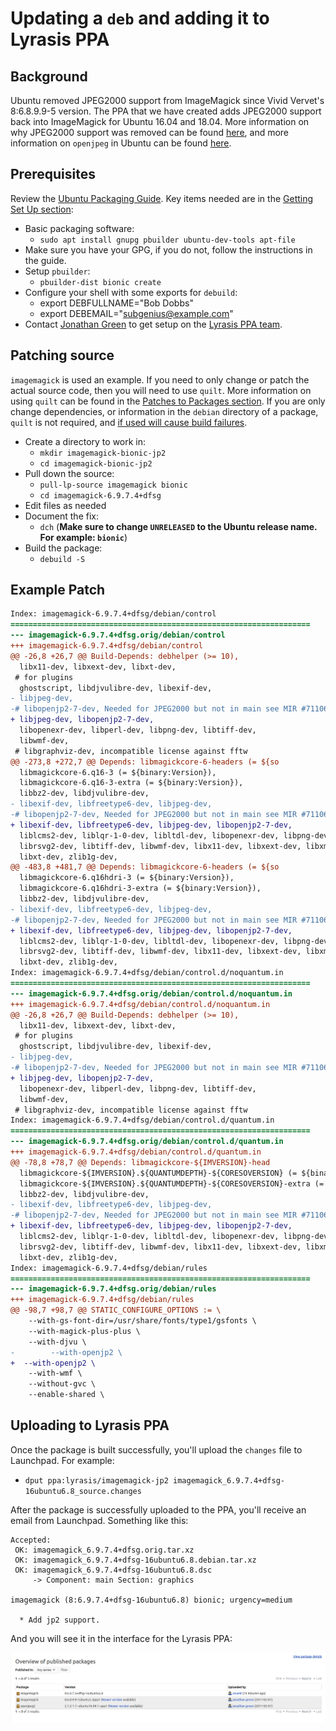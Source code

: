 # Updating a `deb` and adding it to Lyrasis PPA

## Background

Ubuntu removed JPEG2000 support from ImageMagick since Vivid Vervet's 8:6.8.9.9-5 version. The PPA that we have created adds JPEG2000 support back into ImageMagick for Ubuntu 16.04 and 18.04. More information on why JPEG2000 support was removed can be found [here](https://bugs.launchpad.net/ubuntu/+source/imagemagick/+bug/1447968), and more information on `openjpeg` in Ubuntu can be found [here](https://bugs.launchpad.net/ubuntu/+source/openjpeg2/+bug/711061).

## Prerequisites

Review the [Ubuntu Packaging Guide](http://packaging.ubuntu.com/html/). Key items needed are in the [Getting Set Up section](http://packaging.ubuntu.com/html/getting-set-up.html):

- Basic packaging software:
  - `sudo apt install gnupg pbuilder ubuntu-dev-tools apt-file`
- Make sure you have your GPG, if you do not, follow the instructions in the guide.
- Setup `pbuilder`:
  - `pbuilder-dist bionic create`
- Configure your shell with some exports for `debuild`:
  - export DEBFULLNAME="Bob Dobbs"
  - export DEBEMAIL="subgenius@example.com"
- Contact [Jonathan Green](https://github.com/jonathangreen) to get setup on the [Lyrasis PPA team](https://launchpad.net/~lyrasis).

## Patching source

`imagemagick` is used an example. If you need to only change or patch the actual source code, then you will need to use `quilt`. More information on using `quilt` can be found in the [Patches to Packages section](http://packaging.ubuntu.com/html/patches-to-packages.html). If you are only change dependencies, or information in the `debian` directory of a package, `quilt` is not required, and [if used will cause build failures](https://stackoverflow.com/questions/29634868/adding-a-file-in-a-quilt-dquilt-patch-patch-applies-correctly-by-hand-but-brea).

- Create a directory to work in:
  - `mkdir imagemagick-bionic-jp2`
  - `cd imagemagick-bionic-jp2`
- Pull down the source:
  - `pull-lp-source imagemagick bionic`
  - `cd imagemagick-6.9.7.4+dfsg`
- Edit files as needed
- Document the fix:
  - `dch` (**Make sure to change `UNRELEASED` to the Ubuntu release name. For example: `bionic`**)
- Build the package:
  - `debuild -S`

## Example Patch

```diff
Index: imagemagick-6.9.7.4+dfsg/debian/control
===================================================================
--- imagemagick-6.9.7.4+dfsg.orig/debian/control
+++ imagemagick-6.9.7.4+dfsg/debian/control
@@ -26,8 +26,7 @@ Build-Depends: debhelper (>= 10),
  libx11-dev, libxext-dev, libxt-dev,
 # for plugins
  ghostscript, libdjvulibre-dev, libexif-dev,
- libjpeg-dev,
-# libopenjp2-7-dev, Needed for JPEG2000 but not in main see MIR #711061
+ libjpeg-dev, libopenjp2-7-dev,
  libopenexr-dev, libperl-dev, libpng-dev, libtiff-dev,
  libwmf-dev,
 # libgraphviz-dev, incompatible license against fftw
@@ -273,8 +272,7 @@ Depends: libmagickcore-6-headers (= ${so
  libmagickcore-6.q16-3 (= ${binary:Version}),
  libmagickcore-6.q16-3-extra (= ${binary:Version}),
  libbz2-dev, libdjvulibre-dev,
- libexif-dev, libfreetype6-dev, libjpeg-dev,
-# libopenjp2-7-dev, Needed for JPEG2000 but not in main see MIR #711061
+ libexif-dev, libfreetype6-dev, libjpeg-dev, libopenjp2-7-dev,
  liblcms2-dev, liblqr-1-0-dev, libltdl-dev, libopenexr-dev, libpng-dev,
  librsvg2-dev, libtiff-dev, libwmf-dev, libx11-dev, libxext-dev, libxml2-dev,
  libxt-dev, zlib1g-dev,
@@ -483,8 +481,7 @@ Depends: libmagickcore-6-headers (= ${so
  libmagickcore-6.q16hdri-3 (= ${binary:Version}),
  libmagickcore-6.q16hdri-3-extra (= ${binary:Version}),
  libbz2-dev, libdjvulibre-dev,
- libexif-dev, libfreetype6-dev, libjpeg-dev,
-# libopenjp2-7-dev, Needed for JPEG2000 but not in main see MIR #711061
+ libexif-dev, libfreetype6-dev, libjpeg-dev, libopenjp2-7-dev,
  liblcms2-dev, liblqr-1-0-dev, libltdl-dev, libopenexr-dev, libpng-dev,
  librsvg2-dev, libtiff-dev, libwmf-dev, libx11-dev, libxext-dev, libxml2-dev,
  libxt-dev, zlib1g-dev,
Index: imagemagick-6.9.7.4+dfsg/debian/control.d/noquantum.in
===================================================================
--- imagemagick-6.9.7.4+dfsg.orig/debian/control.d/noquantum.in
+++ imagemagick-6.9.7.4+dfsg/debian/control.d/noquantum.in
@@ -26,8 +26,7 @@ Build-Depends: debhelper (>= 10),
  libx11-dev, libxext-dev, libxt-dev,
 # for plugins
  ghostscript, libdjvulibre-dev, libexif-dev,
- libjpeg-dev,
-# libopenjp2-7-dev, Needed for JPEG2000 but not in main see MIR #711061
+ libjpeg-dev, libopenjp2-7-dev,
  libopenexr-dev, libperl-dev, libpng-dev, libtiff-dev,
  libwmf-dev,
 # libgraphviz-dev, incompatible license against fftw
Index: imagemagick-6.9.7.4+dfsg/debian/control.d/quantum.in
===================================================================
--- imagemagick-6.9.7.4+dfsg.orig/debian/control.d/quantum.in
+++ imagemagick-6.9.7.4+dfsg/debian/control.d/quantum.in
@@ -78,8 +78,7 @@ Depends: libmagickcore-${IMVERSION}-head
  libmagickcore-${IMVERSION}.${QUANTUMDEPTH}-${CORESOVERSION} (= ${binary:Version}),
  libmagickcore-${IMVERSION}.${QUANTUMDEPTH}-${CORESOVERSION}-extra (= ${binary:Version}),
  libbz2-dev, libdjvulibre-dev,
- libexif-dev, libfreetype6-dev, libjpeg-dev,
-# libopenjp2-7-dev, Needed for JPEG2000 but not in main see MIR #711061
+ libexif-dev, libfreetype6-dev, libjpeg-dev, libopenjp2-7-dev,
  liblcms2-dev, liblqr-1-0-dev, libltdl-dev, libopenexr-dev, libpng-dev,
  librsvg2-dev, libtiff-dev, libwmf-dev, libx11-dev, libxext-dev, libxml2-dev,
  libxt-dev, zlib1g-dev,
Index: imagemagick-6.9.7.4+dfsg/debian/rules
===================================================================
--- imagemagick-6.9.7.4+dfsg.orig/debian/rules
+++ imagemagick-6.9.7.4+dfsg/debian/rules
@@ -98,7 +98,7 @@ STATIC_CONFIGURE_OPTIONS := \
 	--with-gs-font-dir=/usr/share/fonts/type1/gsfonts \
 	--with-magick-plus-plus \
 	--with-djvu \
-        --with-openjp2 \
+  --with-openjp2 \
 	--with-wmf \
 	--without-gvc \
 	--enable-shared \
```

## Uploading to Lyrasis PPA

Once the package is built successfully, you'll upload the `changes` file to Launchpad. For example:

- `dput ppa:lyrasis/imagemagick-jp2 imagemagick_6.9.7.4+dfsg-16ubuntu6.8_source.changes`

After the package is successfully uploaded to the PPA, you'll receive an email from Launchpad. Something like this:

```
Accepted:
 OK: imagemagick_6.9.7.4+dfsg.orig.tar.xz
 OK: imagemagick_6.9.7.4+dfsg-16ubuntu6.8.debian.tar.xz
 OK: imagemagick_6.9.7.4+dfsg-16ubuntu6.8.dsc
     -> Component: main Section: graphics

imagemagick (8:6.9.7.4+dfsg-16ubuntu6.8) bionic; urgency=medium

  * Add jp2 support.
```

And you will see it in the interface for the Lyrasis PPA:

![ppa-example](../assets/ppa-example.png)

